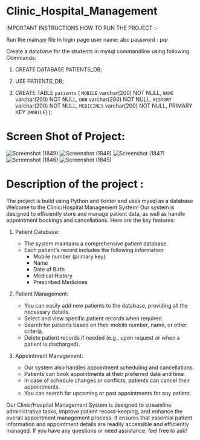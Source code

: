 # Clinic_Hospital_Management

IMPORTANT INSTRUCTIONS HOW TO RUN THE PROJECT :-


Run the main.py file 
In login page 
  user name: abc 
  password : pqr

Create a database for the students in mysql commandline using following Commands:

1.  CREATE DATABASE PATIENTS_DB;

2.   USE PATIENTS_DB;
   
3.  CREATE TABLE `patients` (
  `MOBILE` varchar(200) NOT NULL,
  `NAME` varchar(200) NOT NULL,
  `DOB` varchar(200) NOT NULL,
  `HISTORY` varchar(200) NOT NULL,
  `MEDICINES` varchar(200) NOT NULL,
   PRIMARY KEY (`MOBILE`)
);

# Screen Shot of Project: 
![Screenshot (1849)](https://github.com/adityasurya4103/Clinic-Hospital-Management-System-/assets/97177344/40392e22-41e4-4a3b-ad60-a8c40ab7e808)
![Screenshot (1848)](https://github.com/adityasurya4103/Clinic-Hospital-Management-System-/assets/97177344/40d4eb4c-0805-476a-866e-272502284c99)
![Screenshot (1847)](https://github.com/adityasurya4103/Clinic-Hospital-Management-System-/assets/97177344/ce25963e-d482-44e5-8245-6b80ab87fc13)
![Screenshot (1846)](https://github.com/adityasurya4103/Clinic-Hospital-Management-System-/assets/97177344/6d39da94-d4b2-488b-bcea-7090b408e3be)
![Screenshot (1845)](https://github.com/adityasurya4103/Clinic-Hospital-Management-System-/assets/97177344/fe5d0d24-a69b-4b33-b887-156899d21bc9)
# Description of the project :
The project is build using Python and tkinter and uses mysql as a database
Welcome to the Clinic/Hospital Management System! Our system is designed to efficiently store and manage patient data, as well as handle appointment bookings and cancellations. Here are the key features:

1. Patient Database:
   - The system maintains a comprehensive patient database.
   - Each patient's record includes the following information:
     - Mobile number (primary key)
     - Name
     - Date of Birth
     - Medical History
     - Prescribed Medicines

2. Patient Management:
   - You can easily add new patients to the database, providing all the necessary details.
   - Select and view specific patient records when required.
   - Search for patients based on their mobile number, name, or other criteria.
   - Delete patient records if needed (e.g., upon request or when a patient is discharged).

3. Appointment Management:
   - Our system also handles appointment scheduling and cancellations.
   - Patients can book appointments at their preferred date and time.
   - In case of schedule changes or conflicts, patients can cancel their appointments.
   - You can search for upcoming or past appointments for any patient.

Our Clinic/Hospital Management System is designed to streamline administrative tasks, improve patient record-keeping, and enhance the overall appointment management process. It ensures that essential patient information and appointment details are readily accessible and efficiently managed. If you have any questions or need assistance, feel free to ask!
